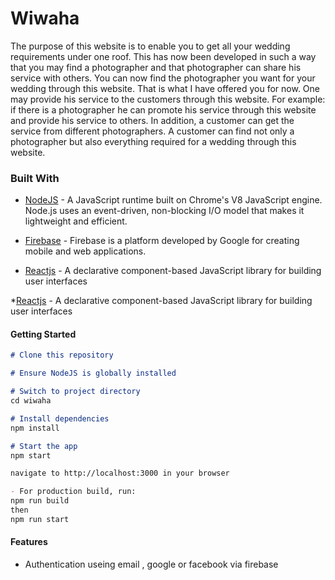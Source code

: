# Wiwaha

The purpose of this website is to enable you to get all your wedding requirements under one roof. This has now been developed in such a way that you may find a photographer and that photographer can share his service with others. 
You can now find the photographer you want for your wedding through this website. That is what I have offered you for now. 
One may provide his service to the customers through this website. 
For example: if there is a photographer he can promote his service through this website and provide his service to others.
In addition, a customer can get the service from different photographers.
A customer can find not only a photographer but also everything required for a wedding through this website.

### Built With

* [NodeJS](https://nodejs.org/en/) - A JavaScript runtime built on Chrome's V8 JavaScript engine. Node.js uses an event-driven, non-blocking I/O model that makes it lightweight and efficient.

* [Firebase](https://firebase.google.com/) - Firebase is a platform developed by Google for creating mobile and web applications. 

* [Reactjs](https://reactjs.org/) - A declarative component-based JavaScript library for building user interfaces  

*[Reactjs](https://reactjs.org/) - A declarative component-based JavaScript library for building user interfaces  
  
#### Getting Started

```markdown
# Clone this repository

# Ensure NodeJS is globally installed

# Switch to project directory
cd wiwaha

# Install dependencies
npm install

# Start the app
npm start

navigate to http://localhost:3000 in your browser

- For production build, run:
npm run build
then
npm run start
```

#### Features

* Authentication useing email , google or facebook via firebase 


